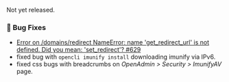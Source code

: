 Not yet released.

### 🐛 Bug Fixes
- [Error on /domains/redirect NameError: name 'get_redirect_url' is not defined. Did you mean: 'set_redirect'? #629](https://github.com/stefanpejcic/OpenPanel/issues/629)
- fixed bug with `opencli imunify install` downloading imunify via IPv6.
- fixed css bugs with breadcrumbs on *OpenAdmin > Security > ImunifyAV* page.
